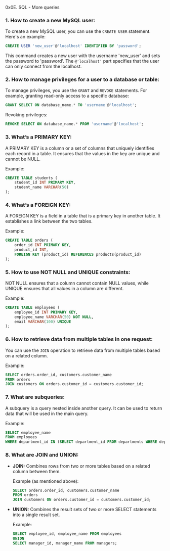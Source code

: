 0x0E. SQL - More queries

### 1. How to create a new MySQL user:

To create a new MySQL user, you can use the `CREATE USER` statement. Here's an example:

```sql
CREATE USER 'new_user'@'localhost' IDENTIFIED BY 'password';
```

This command creates a new user with the username 'new_user' and sets the password to 'password'. The `@'localhost'` part specifies that the user can only connect from the localhost.

### 2. How to manage privileges for a user to a database or table:

To manage privileges, you use the `GRANT` and `REVOKE` statements. For example, granting read-only access to a specific database:

```sql
GRANT SELECT ON database_name.* TO 'username'@'localhost';
```

Revoking privileges:

```sql
REVOKE SELECT ON database_name.* FROM 'username'@'localhost';
```

### 3. What’s a PRIMARY KEY:

A PRIMARY KEY is a column or a set of columns that uniquely identifies each record in a table. It ensures that the values in the key are unique and cannot be NULL.

Example:

```sql
CREATE TABLE students (
    student_id INT PRIMARY KEY,
    student_name VARCHAR(50)
);
```

### 4. What’s a FOREIGN KEY:

A FOREIGN KEY is a field in a table that is a primary key in another table. It establishes a link between the two tables.

Example:

```sql
CREATE TABLE orders (
    order_id INT PRIMARY KEY,
    product_id INT,
    FOREIGN KEY (product_id) REFERENCES products(product_id)
);
```

### 5. How to use NOT NULL and UNIQUE constraints:

NOT NULL ensures that a column cannot contain NULL values, while UNIQUE ensures that all values in a column are different.

Example:

```sql
CREATE TABLE employees (
    employee_id INT PRIMARY KEY,
    employee_name VARCHAR(50) NOT NULL,
    email VARCHAR(100) UNIQUE
);
```

### 6. How to retrieve data from multiple tables in one request:

You can use the `JOIN` operation to retrieve data from multiple tables based on a related column.

Example:

```sql
SELECT orders.order_id, customers.customer_name
FROM orders
JOIN customers ON orders.customer_id = customers.customer_id;
```

### 7. What are subqueries:

A subquery is a query nested inside another query. It can be used to return data that will be used in the main query.

Example:

```sql
SELECT employee_name
FROM employees
WHERE department_id IN (SELECT department_id FROM departments WHERE department_name = 'IT');
```

### 8. What are JOIN and UNION:

- **JOIN:** Combines rows from two or more tables based on a related column between them.

   Example (as mentioned above):

   ```sql
   SELECT orders.order_id, customers.customer_name
   FROM orders
   JOIN customers ON orders.customer_id = customers.customer_id;
   ```

- **UNION:** Combines the result sets of two or more SELECT statements into a single result set.

   Example:

   ```sql
   SELECT employee_id, employee_name FROM employees
   UNION
   SELECT manager_id, manager_name FROM managers;
   ```
